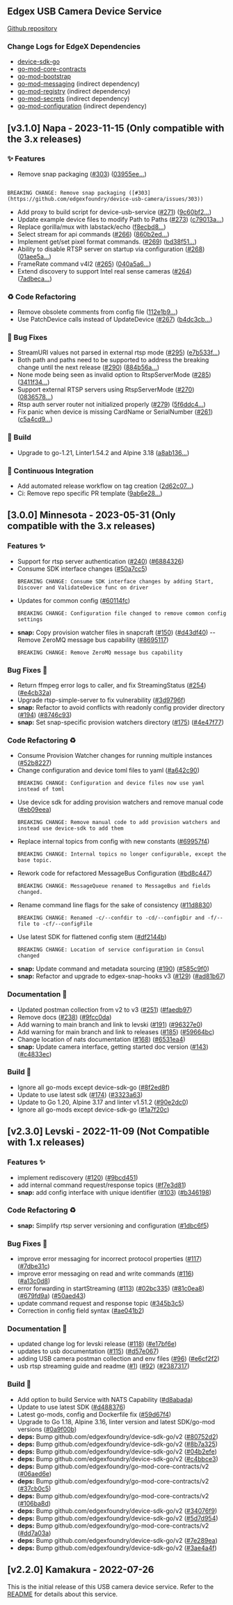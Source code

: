 
<a name="USB Camera Device Service (found in device-usb-camera) Changelog"></a>
## Edgex USB Camera Device Service
[Github repository](https://github.com/edgexfoundry/device-usb-camera)

### Change Logs for EdgeX Dependencies

- [device-sdk-go](https://github.com/edgexfoundry/device-sdk-go/blob/main/CHANGELOG.md)
- [go-mod-core-contracts](https://github.com/edgexfoundry/go-mod-core-contracts/blob/main/CHANGELOG.md)
- [go-mod-bootstrap](https://github.com/edgexfoundry/go-mod-bootstrap/blob/main/CHANGELOG.md)
- [go-mod-messaging](https://github.com/edgexfoundry/go-mod-messaging/blob/main/CHANGELOG.md) (indirect dependency)
- [go-mod-registry](https://github.com/edgexfoundry/go-mod-registry/blob/main/CHANGELOG.md)  (indirect dependency)
- [go-mod-secrets](https://github.com/edgexfoundry/go-mod-secrets/blob/main/CHANGELOG.md) (indirect dependency)
- [go-mod-configuration](https://github.com/edgexfoundry/go-mod-configuration/blob/main/CHANGELOG.md) (indirect dependency)


## [v3.1.0] Napa - 2023-11-15 (Only compatible with the 3.x releases)


### ✨  Features

- Remove snap packaging ([#303](https://github.com/edgexfoundry/device-usb-camera/issues/303)) ([03955ee…](https://github.com/edgexfoundry/device-usb-camera/commit/03955ee09018b338b3036f15f61b85e23fce302f))
```text

BREAKING CHANGE: Remove snap packaging ([#303](https://github.com/edgexfoundry/device-usb-camera/issues/303))

```
- Add proxy to build script for device-usb-service ([#271](https://github.com/edgexfoundry/device-usb-camera/issues/271)) ([9c60bf2…](https://github.com/edgexfoundry/device-usb-camera/commit/9c60bf2a2901989854b2c85f44f5dcfef240ae3a))
- Update example device files to modify Path to Paths ([#273](https://github.com/edgexfoundry/device-usb-camera/issues/273)) ([c79013a…](https://github.com/edgexfoundry/device-usb-camera/commit/c79013aec5a343747aa63ac8b71198bf6f18d439))
- Replace gorilla/mux with labstack/echo ([f8ecbd8…](https://github.com/edgexfoundry/device-usb-camera/commit/f8ecbd8d4d63b7bcc2b85a63da9a0733cd08c83a))
- Select stream for api commands ([#266](https://github.com/edgexfoundry/device-usb-camera/issues/266)) ([860b2ed…](https://github.com/edgexfoundry/device-usb-camera/commit/860b2ed41c63812ea8e78996a55d34ef8e22b126))
- Implement get/set pixel format commands. ([#269](https://github.com/edgexfoundry/device-usb-camera/issues/269)) ([bd38f51…](https://github.com/edgexfoundry/device-usb-camera/commit/bd38f515c46efcd7844d1c84f55761450580435e))
- Ability to disable RTSP server on startup via configuration ([#268](https://github.com/edgexfoundry/device-usb-camera/issues/268)) ([01aee5a…](https://github.com/edgexfoundry/device-usb-camera/commit/01aee5a5c41b4c067632ab994dacfc003f161152))
- FrameRate command v4l2  ([#265](https://github.com/edgexfoundry/device-usb-camera/issues/265)) ([040a5a6…](https://github.com/edgexfoundry/device-usb-camera/commit/040a5a62acea184fdd41387d4dec6344494c5d71))
- Extend discovery to support Intel real sense cameras ([#264](https://github.com/edgexfoundry/device-usb-camera/issues/264)) ([7adbeca…](https://github.com/edgexfoundry/device-usb-camera/commit/7adbecab942a7b2115c6abd3dbc7641bc9f3f60a))


### ♻ Code Refactoring

- Remove obsolete comments from config file ([112e1b9…](https://github.com/edgexfoundry/device-usb-camera/commit/112e1b9cf2668be9d28d0b14de1c86b2cf9c2860))
- Use PatchDevice calls instead of UpdateDevice ([#267](https://github.com/edgexfoundry/device-usb-camera/issues/267)) ([b4dc3cb…](https://github.com/edgexfoundry/device-usb-camera/commit/b4dc3cb9544d3c22b48762096c31369c64ea3d88))


### 🐛 Bug Fixes

- StreamURI values not parsed in external rtsp mode ([#295](https://github.com/edgexfoundry/device-usb-camera/issues/295)) ([e7b533f…](https://github.com/edgexfoundry/device-usb-camera/commit/e7b533f3809ba105fdba8a5d8e1cd0c48f559aa2))
- Both path and paths need to be supported to address the breaking change until the next release ([#290](https://github.com/edgexfoundry/device-usb-camera/issues/290)) ([884b56a…](https://github.com/edgexfoundry/device-usb-camera/commit/884b56a83e36e909b2a30449d5f2d1a1922bafa9))
- None mode being seen as invalid option to RtspServerMode ([#285](https://github.com/edgexfoundry/device-usb-camera/issues/285)) ([3411f34…](https://github.com/edgexfoundry/device-usb-camera/commit/3411f3448a827245a794d39550b14b422bb5508f))
- Support external RTSP servers using RtspServerMode ([#270](https://github.com/edgexfoundry/device-usb-camera/issues/270)) ([0836578…](https://github.com/edgexfoundry/device-usb-camera/commit/0836578907f2cd94d12620694e96f53e92936738))
- Rtsp auth server router not initialized properly ([#279](https://github.com/edgexfoundry/device-usb-camera/issues/279)) ([5f6ddc4…](https://github.com/edgexfoundry/device-usb-camera/commit/5f6ddc471072d7de5768bf3a6831573b01813ed1))
- Fix panic when device is missing CardName or SerialNumber ([#261](https://github.com/edgexfoundry/device-usb-camera/issues/261)) ([c5a4cd9…](https://github.com/edgexfoundry/device-usb-camera/commit/c5a4cd989dc0c8e35e999c28e138c1d6f5ac110b))


### 👷 Build

- Upgrade to go-1.21, Linter1.54.2 and Alpine 3.18 ([a8ab136…](https://github.com/edgexfoundry/device-usb-camera/commit/a8ab1367151eaf50e49974ac128f64ea73f920ad))


### 🤖 Continuous Integration

- Add automated release workflow on tag creation ([2d62c07…](https://github.com/edgexfoundry/device-usb-camera/commit/2d62c0759d64d9cdfd28b4a42bd6d38812466757))
- Ci: Remove repo specific PR template ([9ab6e28…](https://github.com/edgexfoundry/device-usb-camera/commit/9ab6e2811064ccdf3c5396bd5c3b70225bedc7cc))


## [3.0.0] Minnesota - 2023-05-31 (Only compatible with the 3.x releases)

### Features ✨
- Support for rtsp server authentication ([#240](https://github.com/edgexfoundry/device-usb-camera/issues/240)) ([#6884326](https://github.com/edgexfoundry/device-usb-camera/commits/6884326))
- Consume SDK interface changes ([#50a7cc5](https://github.com/edgexfoundry/device-usb-camera/commits/50a7cc5))
  ```text
  BREAKING CHANGE: Consume SDK interface changes by adding Start, Discover and ValidateDevice func on driver
  ```
- Updates for common config ([#60114fc](https://github.com/edgexfoundry/device-usb-camera/commits/60114fc))
  ```text
  BREAKING CHANGE: Configuration file changed to remove common config settings
  ```
- **snap:** Copy provision watcher files in snapcraft ([#150](https://github.com/edgexfoundry/device-usb-camera/issues/150)) ([#d43df40](https://github.com/edgexfoundry/device-usb-camera/commits/d43df40))
-- Remove ZeroMQ message bus capability ([#8695117](https://github.com/edgexfoundry/device-usb-camera/commits/8695117))
  ```text
  BREAKING CHANGE: Remove ZeroMQ message bus capability
  ``` 
  
### Bug Fixes 🐛
- Return ffmpeg error logs to caller, and fix StreamingStatus ([#254](https://github.com/edgexfoundry/device-usb-camera/issues/254)) ([#e4cb32a](https://github.com/edgexfoundry/device-usb-camera/commits/e4cb32a))
- Upgrade rtsp-simple-server to fix vulnerability ([#3d9796f](https://github.com/edgexfoundry/device-usb-camera/commits/3d9796f))
- **snap:** Refactor to avoid conflicts with readonly config provider directory ([#194](https://github.com/edgexfoundry/device-usb-camera/issues/194)) ([#8746c93](https://github.com/edgexfoundry/device-usb-camera/commits/8746c93))
- **snap:** Set snap-specific provision watchers directory ([#175](https://github.com/edgexfoundry/device-usb-camera/issues/175)) ([#4e47f77](https://github.com/edgexfoundry/device-usb-camera/commits/4e47f77))

### Code Refactoring ♻
- Consume Provision Watcher changes for running multiple instances ([#52b8227](https://github.com/edgexfoundry/device-usb-camera/commits/52b8227))
- Change configuration and device toml files to yaml ([#a642c90](https://github.com/edgexfoundry/device-usb-camera/commits/a642c90))
  ```text
  BREAKING CHANGE: Configuration and device files now use yaml instead of toml
  ```
- Use device sdk for adding provision watchers and remove manual code ([#eb09eea](https://github.com/edgexfoundry/device-usb-camera/commits/eb09eea))
  ```text
  BREAKING CHANGE: Remove manual code to add provision watchers and instead use device-sdk to add them
  ```
- Replace internal topics from config with new constants ([#69957f4](https://github.com/edgexfoundry/device-usb-camera/commits/69957f4))
  ```text
  BREAKING CHANGE: Internal topics no longer configurable, except the base topic.
  ```
- Rework code for refactored MessageBus Configuration ([#bd8c447](https://github.com/edgexfoundry/device-usb-camera/commits/bd8c447))
   ```text
  BREAKING CHANGE: MessageQueue renamed to MessageBus and fields changed.
  ```
- Rename command line flags for the sake of consistency ([#11d8830](https://github.com/edgexfoundry/device-usb-camera/commits/11d8830))
  ```text
  BREAKING CHANGE: Renamed -c/--confdir to -cd/--configDir and -f/--file to -cf/--configFile
  ```
- Use latest SDK for flattened config stem ([#df2144b](https://github.com/edgexfoundry/device-usb-camera/commits/df2144b))
  ```text
  BREAKING CHANGE: Location of service configuration in Consul changed
  ```
- **snap:** Update command and metadata sourcing ([#190](https://github.com/edgexfoundry/device-usb-camera/issues/190)) ([#585c9f0](https://github.com/edgexfoundry/device-usb-camera/commits/585c9f0))
- **snap:** Refactor and upgrade to edgex-snap-hooks v3 ([#129](https://github.com/edgexfoundry/device-usb-camera/issues/129)) ([#ad81b67](https://github.com/edgexfoundry/device-usb-camera/commits/ad81b67))

### Documentation 📖
- Updated postman collection from v2 to v3 ([#251](https://github.com/edgexfoundry/device-usb-camera/issues/251)) ([#faedb97](https://github.com/edgexfoundry/device-usb-camera/commits/faedb97))
- Remove docs ([#238](https://github.com/edgexfoundry/device-usb-camera/issues/238)) ([#9fcc0da](https://github.com/edgexfoundry/device-usb-camera/commits/9fcc0da))
- Add warning to main branch and link to levski ([#191](https://github.com/edgexfoundry/device-usb-camera/issues/191)) ([#96327e0](https://github.com/edgexfoundry/device-usb-camera/commits/96327e0))
- Add warning for main branch and link to releases ([#185](https://github.com/edgexfoundry/device-usb-camera/issues/185)) ([#59664bc](https://github.com/edgexfoundry/device-usb-camera/commits/59664bc))
- Change location of nats documentation ([#168](https://github.com/edgexfoundry/device-usb-camera/issues/168)) ([#6531ea4](https://github.com/edgexfoundry/device-usb-camera/commits/6531ea4))
- **snap:** Update camera interface, getting started doc version ([#143](https://github.com/edgexfoundry/device-usb-camera/issues/143)) ([#c4833ec](https://github.com/edgexfoundry/device-usb-camera/commits/c4833ec))

### Build 👷
- Ignore all go-mods except device-sdk-go ([#8f2ed8f](https://github.com/edgexfoundry/device-usb-camera/commits/8f2ed8f))
- Update to use latest sdk ([#174](https://github.com/edgexfoundry/device-usb-camera/issues/174)) ([#3323a63](https://github.com/edgexfoundry/device-usb-camera/commits/3323a63))
- Update to Go 1.20, Alpine 3.17 and linter v1.51.2 ([#90e2dc0](https://github.com/edgexfoundry/device-usb-camera/commits/90e2dc0))
- Ignore all go-mods except device-sdk-go ([#1a7f20c](https://github.com/edgexfoundry/device-usb-camera/commits/1a7f20c))


## [v2.3.0] Levski - 2022-11-09 (Not Compatible with 1.x releases)

### Features ✨
- implement rediscovery ([#120](https://github.com/edgexfoundry/device-usb-camera/pull/120)) ([#9bcd451](https://github.com/edgexfoundry/device-usb-camera/commit/9bcd451))
- add internal command request/response topics ([#f7e3d81](https://github.com/edgexfoundry/device-usb-camera/commits/f7e3d81))
- **snap:** add config interface with unique identifier ([#103](https://github.com/edgexfoundry/device-usb-camera/issues/103)) ([#b346198](https://github.com/edgexfoundry/device-usb-camera/commits/b346198))

### Code Refactoring ♻
- **snap:** Simplify rtsp server versioning and configuration ([#1dbc6f5](https://github.com/edgexfoundry/device-usb-camera/commits/1dbc6f5))

### Bug Fixes 🐛
- improve error messaging for incorrect protocol properties ([#117](https://github.com/edgexfoundry/device-usb-camera/issues/117)) ([#7dbe31c](https://github.com/edgexfoundry/device-usb-camera/commits/7dbe31c))  
- improve error messaging on read and write commands ([#116](https://github.com/edgexfoundry/device-usb-camera/issues/116)) ([#a13c0d8](https://github.com/edgexfoundry/device-usb-camera/commits/a13c0d8))
- error forwarding in startStreaming ([#113](https://github.com/edgexfoundry/device-usb-camera/issues/113)) ([#02bc335](https://github.com/edgexfoundry/device-usb-camera/commit/02bc3351eb583ffe88737b5638435757cc287900)) ([#81c0ea8](https://github.com/edgexfoundry/device-usb-camera/commits/81c0ea8)) ([#679fd9a](https://github.com/edgexfoundry/device-usb-camera/commits/679fd9a)) ([#50aed43](https://github.com/edgexfoundry/device-usb-camera/commits/50aed43fc5ea9f2235be704591a04f41aa30b17f))
- update command request and response topic ([#345b3c5](https://github.com/edgexfoundry/device-usb-camera/commits/345b3c5)) 
- Correction in config field syntax ([#ae041b2](https://github.com/edgexfoundry/device-usb-camera/commits/ae041b2))

### Documentation 📖
- updated change log for levski release ([#118](https://github.com/edgexfoundry/device-usb-camera/issues/118)) ([#e17bf6e](https://github.com/edgexfoundry/device-usb-camera/commits/e17bf6e))
- updates to usb documentation  ([#115](https://github.com/edgexfoundry/device-usb-camera/issues/115)) ([#d57e067](https://github.com/edgexfoundry/device-usb-camera/commits/d57e067))
- adding USB camera postman collection and env files ([#96](https://github.com/edgexfoundry/device-usb-camera/issues/96)) ([#e6cf2f2](https://github.com/edgexfoundry/device-usb-camera/commits/e6cf2f2))
- usb rtsp streaming guide and readme ([#1](https://github.com/edgexfoundry/device-usb-camera/issues/1)) ([#92](https://github.com/edgexfoundry/device-usb-camera/issues/92)) ([#2387317](https://github.com/edgexfoundry/device-usb-camera/commits/2387317))

### Build 👷
- Add option to build Service with NATS Capability ([#d8abada](https://github.com/edgexfoundry/device-usb-camera/commits/d8abada))
- Update to use latest SDK ([#d488376](https://github.com/edgexfoundry/device-usb-camera/commits/d488376))
- Latest go-mods, config and Dockerfile fix ([#59d67f4](https://github.com/edgexfoundry/device-usb-camera/commits/59d67f4))
- Upgrade to Go 1.18, Alpine 3.16, linter version and latest SDK/go-mod versions ([#0a9f00b](https://github.com/edgexfoundry/device-usb-camera/commits/0a9f00b))
- **deps:** Bump github.com/edgexfoundry/device-sdk-go/v2 ([#80752d2](https://github.com/edgexfoundry/device-usb-camera/commits/80752d2))
- **deps:** Bump github.com/edgexfoundry/device-sdk-go/v2 ([#8b7a325](https://github.com/edgexfoundry/device-usb-camera/commits/8b7a325))
- **deps:** Bump github.com/edgexfoundry/device-sdk-go/v2 ([#04b2efe](https://github.com/edgexfoundry/device-usb-camera/commits/04b2efe))
- **deps:** Bump github.com/edgexfoundry/device-sdk-go/v2 ([#c4bbce3](https://github.com/edgexfoundry/device-usb-camera/commits/c4bbce3))
- **deps:** Bump github.com/edgexfoundry/go-mod-core-contracts/v2 ([#06aed6e](https://github.com/edgexfoundry/device-usb-camera/commits/06aed6e))
- **deps:** Bump github.com/edgexfoundry/go-mod-core-contracts/v2 ([#37cb0c5](https://github.com/edgexfoundry/device-usb-camera/commits/37cb0c5))
- **deps:** Bump github.com/edgexfoundry/go-mod-core-contracts/v2 ([#106ba8d](https://github.com/edgexfoundry/device-usb-camera/commits/106ba8d))
- **deps:** Bump github.com/edgexfoundry/device-sdk-go/v2 ([#34076f9](https://github.com/edgexfoundry/device-usb-camera/commits/34076f9))
- **deps:** Bump github.com/edgexfoundry/device-sdk-go/v2 ([#5d7d954](https://github.com/edgexfoundry/device-usb-camera/commits/5d7d954))
- **deps:** Bump github.com/edgexfoundry/go-mod-core-contracts/v2 ([#dd7a03a](https://github.com/edgexfoundry/device-usb-camera/commits/dd7a03a))
- **deps:** Bump github.com/edgexfoundry/device-sdk-go/v2 ([#7e289ea](https://github.com/edgexfoundry/device-usb-camera/commits/7e289ea))
- **deps:** Bump github.com/edgexfoundry/device-sdk-go/v2 ([#3ae4a4f](https://github.com/edgexfoundry/device-usb-camera/commits/3ae4a4f))


## [v2.2.0] Kamakura - 2022-07-26

This is the initial release of this USB camera device service. Refer to the [README](https://github.com/edgexfoundry/device-usb-camera/blob/v2.2.0/README.md) for details about this service.
